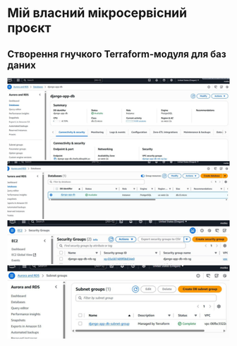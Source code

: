 # Мій власний мікросервісний проєкт  

## Створення гнучкого Terraform-модуля для баз даних

![Screenshot_01](./assets/Screenshot_1.jpg)
![Screenshot_02](./assets/Screenshot_2.jpg)
![Screenshot_03](./assets/Screenshot_3.jpg)
![Screenshot_04](./assets/Screenshot_4.jpg)
